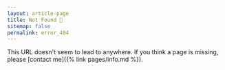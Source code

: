 ```yaml
---
layout: article-page
title: Not Found 🙁
sitemap: false
permalink: error_404
---
```


This URL doesn't seem to lead to anywhere. If you think a page is missing, please [contact me]({% link pages/info.md %}).